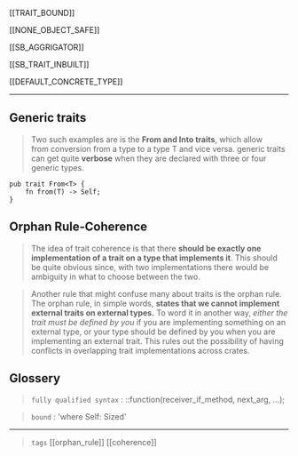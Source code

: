 [[TRAIT_BOUND]]

[[NONE_OBJECT_SAFE]]

[[SB_AGGRIGATOR]]

[[SB_TRAIT_INBUILT]]

[[DEFAULT_CONCRETE_TYPE]]

---

## Generic traits
> Two such examples are is the **From<T> and Into<T> traits**, which allow from conversion from a type to a type T and vice versa.
> generic traits can get quite **verbose** when they are declared with three or four generic types.

```rust,compile_fail,no_run,ignore
pub trait From<T> {
    fn from(T) -> Self;
}
```


## Orphan Rule-Coherence

> The idea of trait coherence is that there **should be exactly one implementation of a trait on a type that implements it**. This should be quite obvious since, with two implementations there would be ambiguity in what to choose between the two.

> Another rule that might confuse many about traits is the orphan rule. The orphan rule, in simple words, **states that we cannot implement external traits on external types.**
To word it in another way, *either the trait must be defined by you* if you are implementing something on an external type, or your type should be defined by you when you are implementing an external trait. This rules out the possibility of having conflicts in overlapping trait implementations across crates.


## Glossery

> `fully qualified syntax` : <Type as Trait>::function(receiver_if_method, next_arg, ...);

> `bound`  : 'where Self: Sized'


---

> `tags` [[orphan_rule]] [[coherence]]
